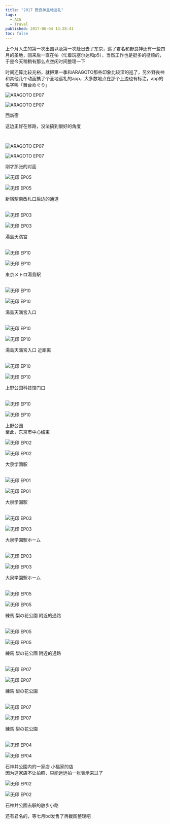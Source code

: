 ```yaml
---
title: "2017 野良神圣地巡礼"
tags:
  - ACG
  - Travel
published: 2017-06-04 13:28:41
toc: false
---
```


上个月人生的第一次出国以及第一次赴日去了东京，巡了君名和野良神还有一些四月的圣地，回来后一直在~~忙~~（忙着玩塞尔达和p5），当然工作也是挺多的挺烦的，于是今天稍稍有那么点空闲时间整理一下

时间还算比较充裕，就把第一季和ARAGOTO那些印象比较深的巡了，另外野良神和其他几个动画搞了个圣地巡礼的app，大多数地点在那个上边也有标注，app的名字叫「舞台めぐり」
<br />


<div class="pull-left img">

![ARAGOTO EP07](https://ooo.0o0.ooo/2017/06/04/59339ee10d3e0.jpg)</div><div class="pull-left img">

![ARAGOTO EP07](https://ooo.0o0.ooo/2017/06/04/59339ee32e9ad.jpg)</div>
<div class="clear-float img-caption">西新宿</div>

这边正好在修路，没法搞到很好的角度

<link rel="stylesheet" type="text/css" href="/css/seichi.css">

<br />

<div class="pull-left img">

![ARAGOTO EP07](https://ooo.0o0.ooo/2017/06/04/5933a3f92feb9.jpg)</div><div class="pull-left img">

![ARAGOTO EP07](https://ooo.0o0.ooo/2017/06/04/5933a3ff26b98.jpg)</div>
<div class="clear-float img-caption">刚才那张的对面</div><!-- more -->
<div class="pull-left img">

![无印 EP05](https://ooo.0o0.ooo/2017/06/04/5933a6f83ad8c.jpg)</div><div class="pull-left img">

![无印 EP05](https://ooo.0o0.ooo/2017/06/04/5933a6fa247b8.jpg)</div>
<div class="clear-float img-caption">新宿駅南改札口后边的通道</div>

<br />

<div class="pull-left img">

![无印 EP03](https://ooo.0o0.ooo/2017/06/04/5933a7ebb1901.jpg)</div><div class="pull-left img">

![无印 EP03](https://ooo.0o0.ooo/2017/06/04/5933a7ed97a44.jpg)</div>
<div class="clear-float img-caption">湯島天満宮</div>

<br />

<div class="pull-left img">

![无印 EP10](https://ooo.0o0.ooo/2017/06/04/5933a91bbabdf.jpg)</div><div class="pull-left img">

![无印 EP10](https://ooo.0o0.ooo/2017/06/04/5933a91d66d0c.jpg)</div>
<div class="clear-float img-caption">東京メトロ湯島駅</div>

<br />

<div class="pull-left img">

![无印 EP10](https://ooo.0o0.ooo/2017/06/04/5933aa0149fc8.jpg)</div><div class="pull-left img">

![无印 EP10](https://ooo.0o0.ooo/2017/06/04/5933aa02a5912.jpg)</div>
<div class="clear-float img-caption">湯島天満宮入口</div>

<br />

<div class="pull-left img">

![无印 EP10](https://ooo.0o0.ooo/2017/06/04/5933aa3de6da4.jpg)</div><div class="pull-left img">

![无印 EP10](https://ooo.0o0.ooo/2017/06/04/5933aa3f9776c.jpg)</div>
<div class="clear-float img-caption">湯島天満宮入口 近距离</div>

<br />

<div class="pull-left img">

![无印 EP10](https://ooo.0o0.ooo/2017/06/04/5933ab1c37646.jpg)</div><div class="pull-left img">

![无印 EP10](https://ooo.0o0.ooo/2017/06/04/5933ab1e204ef.jpg)</div>
<div class="clear-float img-caption">上野公园科技馆门口</div>

<br />

<div class="pull-left img">

![无印 EP10](https://ooo.0o0.ooo/2017/06/04/5933aaf4d4ec3.jpg)</div><div class="pull-left img">

![无印 EP10](https://ooo.0o0.ooo/2017/06/04/5933aaf683a6a.jpg)</div>
<div class="clear-float img-caption">上野公园</div>至此，东京市中心结束

<div class="pull-left img">

![无印 EP02](https://ooo.0o0.ooo/2017/06/04/5933acd05887f.jpg)</div><div class="pull-left img">

![无印 EP02](https://ooo.0o0.ooo/2017/06/04/5933acd1ef0bf.jpg)</div>
<div class="clear-float img-caption">大泉学園駅</div>

<br />

<div class="pull-left img">

![无印 EP01](https://ooo.0o0.ooo/2017/06/04/5933ad61024a7.jpg)</div><div class="pull-left img">

![无印 EP01](https://ooo.0o0.ooo/2017/06/04/5933ad61e63c8.jpg)</div>
<div class="clear-float img-caption">大泉学園駅</div>

<br />

<div class="pull-left img">

![无印 EP03](https://ooo.0o0.ooo/2017/06/04/5933af4346583.jpg)</div><div class="pull-left img">

![无印 EP03](https://ooo.0o0.ooo/2017/06/04/5933af455f606.jpg)</div>
<div class="clear-float img-caption">大泉学園駅ホーム</div>

<br />

<div class="pull-left img">

![无印 EP03](https://ooo.0o0.ooo/2017/06/04/5933af51ea015.jpg)</div><div class="pull-left img">

![无印 EP03](https://ooo.0o0.ooo/2017/06/04/5933af53b0456.jpg)</div>
<div class="clear-float img-caption">大泉学園駅ホーム</div>

<br />

<div class="pull-left img">

![无印 EP05](https://ooo.0o0.ooo/2017/06/04/5933b0cd9e364.jpg)</div><div class="pull-left img">

![无印 EP05](https://ooo.0o0.ooo/2017/06/04/5933b0cfc86ed.jpg)</div>
<div class="clear-float img-caption">練馬 梨の花公園 附近的通路</div>

<br />

<div class="pull-left img">

![无印 EP05](https://ooo.0o0.ooo/2017/06/04/5933b0f56bf05.jpg)</div><div class="pull-left img">

![无印 EP05](https://ooo.0o0.ooo/2017/06/04/5933b0f7ece2c.jpg)</div>
<div class="clear-float img-caption">練馬 梨の花公園 附近的通路</div>

<br />

<div class="pull-left img">

![无印 EP07](https://ooo.0o0.ooo/2017/06/04/5933b15a367e6.jpg)</div><div class="pull-left img">

![无印 EP07](https://ooo.0o0.ooo/2017/06/04/5933b15bb00e7.jpg)</div>
<div class="clear-float img-caption">練馬 梨の花公園</div>

<br />

<div class="pull-left img">

![无印 EP07](https://ooo.0o0.ooo/2017/06/04/5933b1ab4d835.jpg)</div><div class="pull-left img">

![无印 EP07](https://ooo.0o0.ooo/2017/06/04/5933b1ac8c0c3.jpg)</div>
<div class="clear-float img-caption">練馬 梨の花公園</div>

<br />

<div class="pull-left img">

![无印 EP04](https://ooo.0o0.ooo/2017/06/04/5933b33ea643d.jpg)</div><div class="pull-left img">

![无印 EP04](https://ooo.0o0.ooo/2017/06/04/5933b34072305.jpg)</div>
<div class="clear-float img-caption">石神井公園内的一家店 小福家的店</div>因为这家店不让拍照，只能远远拍一张表示来过了

<div class="pull-left img">

![无印 EP02](https://ooo.0o0.ooo/2017/06/04/5933b34dcc77c.jpg)</div><div class="pull-left img">

![无印 EP02](https://ooo.0o0.ooo/2017/06/04/5933b34ff1170.jpg)</div>
<div class="clear-float img-caption">石神井公園去駅的散步小路</div>


还有君名的，等七月bd发售了再截图整理吧
